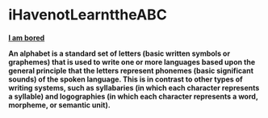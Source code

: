 <!DOCTYPE html>
<html>
<h1>iHavenotLearnttheABC</h1>
<h4> <a href="github.com/IamBoredandDontknowWhattoDo">I am bored</a>
  <link href="https://fonts.googleapis.com/css?family=Lato: 100,300,400,700|Luckiest+Guy|Oxygen:300,400" rel="stylesheet">
  <p>An alphabet is a standard set of letters (basic written symbols or graphemes) that is used to write one or more languages based upon the general principle that the letters represent phonemes (basic significant sounds) of the spoken language. This is in contrast to other types of writing systems, such as syllabaries (in which each character represents a syllable) and logographies (in which each character represents a word, morpheme, or semantic unit).</p>
